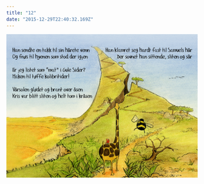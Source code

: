 ```yaml
---
title: "12"
date: "2015-12-29T22:40:32.169Z"
---
```

![Sjiraffen Samuel og Kolibrien Kris](./12_norsk.png)